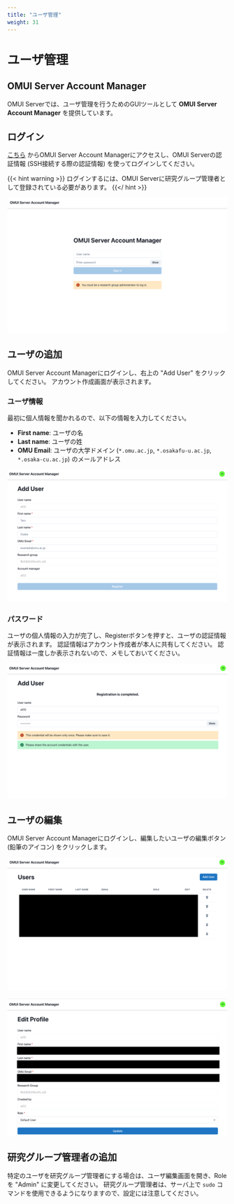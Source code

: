 ```yaml
---
title: "ユーザ管理"
weight: 31
---
```


# ユーザ管理

## OMUI Server Account Manager

OMUI Serverでは、ユーザ管理を行うためのGUIツールとして **OMUI Server Account Manager** を提供しています。

## ログイン

[こちら](http://172.26.59.40/accounts) からOMUI Server Account Managerにアクセスし、OMUI Serverの認証情報 (SSH接続する際の認証情報) を使ってログインしてください。

{{< hint warning >}}
ログインするには、OMUI Serverに研究グループ管理者として登録されている必要があります。
{{</ hint >}}

![image](img/account-manager-login.png)

## ユーザの追加

OMUI Server Account Managerにログインし、右上の "Add User" をクリックしてください。
アカウント作成画面が表示されます。

### ユーザ情報

最初に個人情報を聞かれるので、以下の情報を入力してください。

- **First name**: ユーザの名
- **Last name**: ユーザの姓
- **OMU Email**: ユーザの大学ドメイン (`*.omu.ac.jp`, `*.osakafu-u.ac.jp`, `*.osaka-cu.ac.jp`) のメールアドレス

![image](img/account-manager-add-user.png)

### パスワード

ユーザの個人情報の入力が完了し、Registerボタンを押すと、ユーザの認証情報が表示されます。
認証情報はアカウント作成者が本人に共有してください。
認証情報は一度しか表示されないので、メモしておいてください。

![image](img/account-manager-add-user-password.png)

## ユーザの編集

OMUI Server Account Managerにログインし、編集したいユーザの編集ボタン (鉛筆のアイコン) をクリックします。

![image](img/account-manager-user-list.png)

![image](img/account-manager-edit-user.png)

## 研究グループ管理者の追加

特定のユーザを研究グループ管理者にする場合は、ユーザ編集画面を開き、Roleを "Admin" に変更してください。
研究グループ管理者は、サーバ上で `sudo` コマンドを使用できるようになりますので、設定には注意してください。
